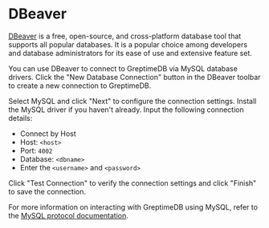 # DBeaver

[DBeaver](https://dbeaver.io/) is a free, open-source, and cross-platform database tool that supports all popular databases. It is a popular choice among developers and database administrators for its ease of use and extensive feature set.

You can use DBeaver to connect to GreptimeDB via MySQL database drivers.
Click the "New Database Connection" button in the DBeaver toolbar to create a new connection to GreptimeDB.

Select MySQL and click "Next" to configure the connection settings.
Install the MySQL driver if you haven't already.
Input the following connection details:

- Connect by Host
- Host: `<host>`
- Port: `4002`
- Database: `<dbname>`
- Enter the `<username>` and `<password>`

Click "Test Connection" to verify the connection settings and click "Finish" to save the connection.

For more information on interacting with GreptimeDB using MySQL, refer to the [MySQL protocol documentation](https://docs.greptime.com/nightly/user-guide/protocols/mysql.md).
